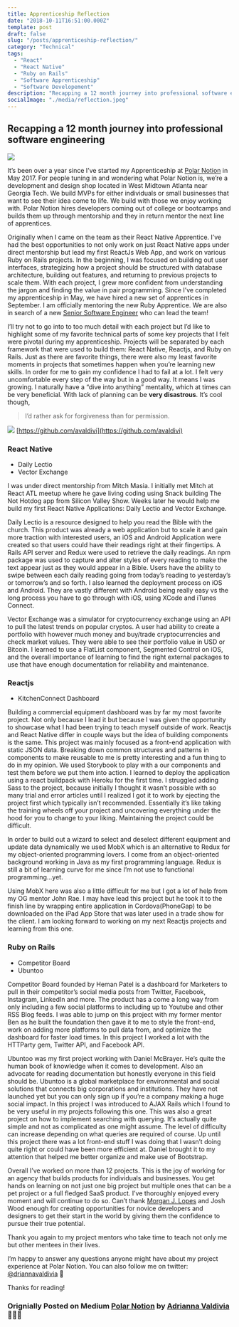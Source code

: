 ```yaml
---
title: Apprenticeship Reflection
date: "2018-10-11T16:51:00.000Z"
template: post
draft: false
slug: "/posts/apprenticeship-reflection/"
category: "Technical"
tags:
  - "React"
  - "React Native"
  - "Ruby on Rails"
  - "Software Apprenticeship"
  - "Software Developement"
description: "Recapping a 12 month journey into professional software engineering as an apprentice while working under the agency PolarNotion"
socialImage: "./media/reflection.jpeg"
---
```



## Recapping a 12 month journey into professional software engineering

![](/media/reflection.jpeg)

It’s been over a year since I’ve started my Apprenticeship at [Polar
Notion](http://www.polarnotion.com/) in May 2017. For people tuning in and
wondering what Polar Notion is, we’re a development and design shop located in
West Midtown Atlanta near Georgia Tech. We build MVPs for either individuals or
small businesses that want to see their idea come to life. We build with those
we enjoy working with. Polar Notion hires developers coming out of college or
bootcamps and builds them up through mentorship and they in return mentor the
next line of apprentices.

Originally when I came on the team as their React Native Apprentice. I’ve had
the best opportunities to not only work on just React Native apps under direct
mentorship but lead my first ReactJs Web App, and work on various Ruby on Rails
projects. In the beginning, I was focused on building out user interfaces,
strategizing how a project should be structured with database architecture,
building out features, and returning to previous projects to scale them. With
each project, I grew more confident from understanding the jargon and finding
the value in pair programming. Since I’ve completed my apprenticeship in May, we
have hired a new set of apprentices in September. I am officially mentoring the
new Ruby Apprentice. We are also in search of a new [Senior Software
Engineer](https://medium.com/polar-notion/senior-software-engineer-72d120a8ec2a)
who can lead the team!

I’ll try not to go into to too much detail with each project but I’d like to
highlight some of my favorite technical parts of some key projects that I felt
were pivotal during my apprenticeship. Projects will be separated by each
framework that were used to build them: React Native, Reactjs, and Ruby on
Rails. Just as there are favorite things, there were also my least favorite
moments in projects that sometimes happen when you’re learning new skills. In
order for me to gain my confidence I had to fail at a lot. I felt very
uncomfortable every step of the way but in a good way. It means I was growing. I
naturally have a “dive into anything” mentality, which at times can be very
beneficial. With lack of planning can be **very disastrous**. It’s cool though,

> I’d rather ask for forgiveness than for permission.

![](/media/github_contributions.png)
<span class="figcaption_hack">[https://github.com/avaldivi](https://github.com/avaldivi)</span>

### React Native

* Daily Lectio
* Vector Exchange

I was under direct mentorship from Mitch Masia. I initially met Mitch at React
ATL meetup where he gave living coding using Snack building The Not Hotdog app
from Silicon Valley Show. Weeks later he would help me build my first React
Native Applications: Daily Lectio and Vector Exchange.

Daily Lectio is a resource designed to help you read the Bible with the church.
This product was already a web application but to scale it and gain more
traction with interested users, an iOS and Android Application were created so
that users could have their readings right at their fingertips. A Rails API
server and Redux were used to retrieve the daily readings. An npm package was
used to capture and alter styles of every reading to make the text appear just
as they would appear in a Bible. Users have the ability to swipe between each
daily reading going from today’s reading to yesterday’s or tomorrow’s and so
forth. I also learned the deployment process on iOS and Android. They are vastly
different with Android being really easy vs the long process you have to go
through with iOS, using XCode and iTunes Connect.

Vector Exchange was a simulator for cryptocurrency exchange using an API to pull
the latest trends on popular cryptos. A user had ability to create a portfolio
with however much money and buy/trade cryptocurrencies and check market values.
They were able to see their portfolio value in USD or Bitcoin. I learned to use
a FlatList component, Segmented Control on iOS, and the overall importance of
learning to find the right external packages to use that have enough
documentation for reliability and maintenance.

### Reactjs

* KitchenConnect Dashboard

Building a commercial equipment dashboard was by far my most favorite project.
Not only because I lead it but because I was given the opportunity to showcase
what I had been trying to teach myself outside of work. Reactjs and React Native
differ in couple ways but the idea of building components is the same. This
project was mainly focused as a front-end application with static JSON data.
Breaking down common structures and patterns in components to make reusable to
me is pretty interesting and a fun thing to do in my opinion. We used Storybook
to play with a our components and test them before we put them into action. I
learned to deploy the application using a react buildpack with Heroku for the
first time. I struggled adding Sass to the project, because initially I thought
it wasn’t possible with so many trial and error articles until I realized I got
it to work by ejecting the project first which typically isn’t recommended.
Essentially it’s like taking the training wheels off your project and uncovering
everything under the hood for you to change to your liking. Maintaining the
project could be difficult.

In order to build out a wizard to select and deselect different equipment and
update data dynamically we used MobX which is an alternative to Redux for my
object-oriented programming lovers. I come from an object-oriented background
working in Java as my first programming language. Redux is still a bit of
learning curve for me since I’m not use to functional programming…yet.

Using MobX here was also a little difficult for me but I got a lot of help from
my OG mentor John Rae. I may have lead this project but he took it to the finish
line by wrapping entire application in Cordova(PhoneGap) to be downloaded on the
iPad App Store that was later used in a trade show for the client. I am looking
forward to working on my next Reactjs projects and learning from this one.

### Ruby on Rails

* Competitor Board
* Ubuntoo

Competitor Board founded by Heman Patel is a dashboard for Marketers to pull in
their competitor’s social media posts from Twitter, Facebook, Instagram,
LinkedIn and more. The product has a come a long way from only including a few
social platforms to including up to Youtube and other RSS Blog feeds. I was able
to jump on this project with my former mentor Ben as he built the foundation
then gave it to me to style the front-end, work on adding more platforms to pull
data from, and optimize the dashboard for faster load times. In this project I
worked a lot with the HTTParty gem, Twitter API, and Facebook API.

Ubuntoo was my first project working with Daniel McBrayer. He’s quite the human
book of knowledge when it comes to development. Also an advocate for reading
documentation but honestly everyone in this field should be. Ubuntoo is a global
marketplace for environmental and social solutions that connects big
corporations and institutions. They have not launched yet but you can only sign
up if you’re a company making a huge social impact. In this project I was
introduced to AJAX Rails which I found to be very useful in my projects
following this one. This was also a great project on how to implement searching
with querying. It’s actually quite simple and not as complicated as one might
assume. The level of difficulty can increase depending on what queries are
required of course. Up until this project there was a lot front-end stuff I was
doing that I wasn’t doing quite right or could have been more efficient at.
Daniel brought it to my attention that helped me better organize and make use of
Bootstrap.

Overall I’ve worked on more than 12 projects. This is the joy of working for an
agency that builds products for individuals and businesses. You get hands on
learning on not just one big project but multiple ones that can be a pet project
or a full fledged SaaS product. I’ve thoroughly enjoyed every moment and will
continue to do so. Can’t thank [Morgan J.
Lopes](https://medium.com/@MorganJLopes) and Josh Wood enough for creating
opportunities for novice developers and designers to get their start in the
world by giving them the confidence to pursue their true potential.

Thank you again to my project mentors who take time to teach not only me but
other mentees in their lives.

I’m happy to answer any questions anyone might have about my project experience
at Polar Notion. You can also follow me on twitter:
[@driannavaldivia](https://twitter.com/driannavaldivia) 💁

Thanks for reading!

### Orignially Posted on Medium [Polar Notion](https://medium.com/polar-notion?source=footer_card) by [Adrianna Valdivia](https://medium.com/@adrianna.valdivia) 👩🏽‍💻



